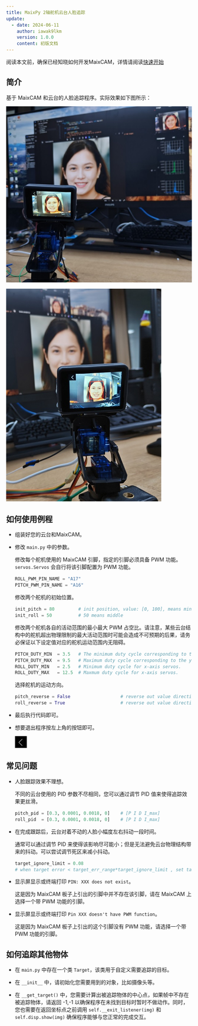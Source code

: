 ```yaml
---
title: MaixPy 2轴舵机云台人脸追踪
update:
  - date: 2024-06-11
    author: iawak9lkm
    version: 1.0.0
    content: 初版文档
---
```


阅读本文前，确保已经知晓如何开发MaixCAM，详情请阅读[快速开始](../README.md)

## 简介

基于 MaixCAM 和云台的人脸追踪程序。实际效果如下图所示：

![](../../../../projects/app_face_tracking/assets/face_tracking1.jpg)


![](../../../../projects/app_face_tracking/assets/face_tracking2.jpg)

## 如何使用例程

* 组装好您的云台和MaixCAM。

* 修改 `main.py` 中的参数。

  修改每个舵机使用的 MaixCAM 引脚，指定的引脚必须具备 PWM 功能。`servos.Servos` 会自行将该引脚配置为 PWM 功能。

  ```python
  ROLL_PWM_PIN_NAME = "A17"
  PITCH_PWM_PIN_NAME = "A16"
  ```

  修改两个舵机的初始位置。

  ```python
  init_pitch = 80         # init position, value: [0, 100], means minimum angle to maxmum angle of servo
  init_roll = 50          # 50 means middle
  ```

  修改两个舵机各自的活动范围的最小最大 PWM 占空比。请注意，某些云台结构中的舵机超出物理限制的最大活动范围时可能会造成不可预期的后果，请务必保证以下设定值对应的舵机运动范围内无阻碍。

  ```python
  PITCH_DUTY_MIN  = 3.5   # The minimum duty cycle corresponding to the range of motion of the y-axis servo.
  PITCH_DUTY_MAX  = 9.5   # Maximum duty cycle corresponding to the y-axis servo motion range.
  ROLL_DUTY_MIN   = 2.5   # Minimum duty cycle for x-axis servos.
  ROLL_DUTY_MAX   = 12.5  # Maxmum duty cycle for x-axis servos.
  ```

  选择舵机的运动方向。

  ```python
  pitch_reverse = False                   # reverse out value direction
  roll_reverse = True                     # reverse out value direction
  ```

* 最后执行代码即可。

* 想要退出程序按左上角的按钮即可。

  ![](../../../../projects/app_face_tracking/assets/exit.jpg)

## 常见问题

* 人脸跟踪效果不理想。

  不同的云台使用的 PID 参数不尽相同，您可以通过调节 PID 值来使得追踪效果更丝滑。

  ```python
  pitch_pid = [0.3, 0.0001, 0.0018, 0]    # [P I D I_max]
  roll_pid  = [0.3, 0.0001, 0.0018, 0]    # [P I D I_max]
  ```

* 在完成跟踪后，云台对着不动的人脸小幅度左右抖动一段时间。

  通常可以通过调节 PID 来使得该影响尽可能小；但是无法避免云台物理结构带来的抖动。可以尝试调节死区来减小抖动。

  ```python
  target_ignore_limit = 0.08
  # when target error < target_err_range*target_ignore_limit , set target error to 0
  ```

* 显示屏显示或终端打印 `PIN: XXX does not exist`。

  这是因为 MaixCAM 板子上引出的引脚中并不存在该引脚，请在 MaixCAM 上选择一个带 PWM 功能的引脚。

* 显示屏显示或终端打印 `Pin XXX doesn't have PWM function`。

  这是因为 MaixCAM 板子上引出的这个引脚没有 PWM 功能，请选择一个带 PWM 功能的引脚。


## 如何追踪其他物体

* 在 `main.py` 中存在一个类 `Target`，该类用于自定义需要追踪的目标。

* 在 `__init__` 中，请初始化您需要用到的对象，比如摄像头等。

* 在 `__get_target()` 中，您需要计算出被追踪物体的中心点，如果帧中不存在被追踪物体，请返回 -1,-1 以确保程序在未找到目标时暂时不做动作。同时，您也需要在返回坐标点之前调用 `self.__exit_listener(img)` 和 `self.disp.show(img)` 确保程序能够与您正常的完成交互。